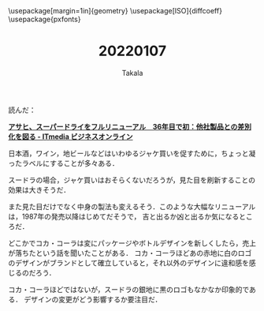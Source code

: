 ﻿---
title: 20220107
yesterday: 20220106
tomorrow: 20220108
days: 742
author: Takala
header-includes:
  - \usepackage[margin=1in]{geometry}
  - \usepackage[ISO]{diffcoeff}
  - \usepackage{pxfonts}
---


読んだ：


**[アサヒ、スーパードライをフルリニューアル　36年目で初：他社製品との差別化を図る - ITmedia ビジネスオンライン](https://www.itmedia.co.jp/business/articles/2201/06/news090.html)**



日本酒，ワイン，地ビールなどはいわゆるジャケ買いを促すために，ちょっと凝ったラベルにすることが多々ある．


スードラの場合，ジャケ買いはおそらくないだろうが，見た目を刷新することの効果は大きそうだ．


また見た目だけでなく中身の製法も変えるそう．このような大幅なリニューアルは，1987年の発売以降はじめてだそうで，
吉と出るか凶と出るか気になるところだ．



どこかでコカ・コーラは変にパッケージやボトルデザインを新しくしたら，売上が落ちたという話を聞いたことがある．
コカ・コーラほどあの赤地に白のロゴのデザインがブランドとして確立していると，それ以外のデザインに違和感を感じるのだろう．


コカ・コーラほどではないが，スードラの銀地に黒のロゴもなかなか印象的である．
デザインの変更がどう影響するか要注目だ．



